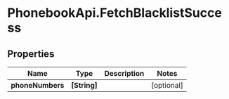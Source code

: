 # PhonebookApi.FetchBlacklistSuccess

## Properties
Name | Type | Description | Notes
------------ | ------------- | ------------- | -------------
**phoneNumbers** | **[String]** |  | [optional] 


